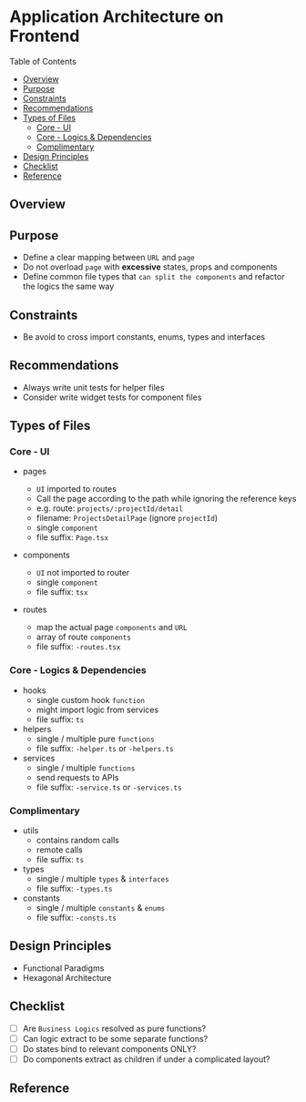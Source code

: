 # Application Architecture on Frontend <!-- omit in toc -->

Table of Contents

- [Overview](#overview)
- [Purpose](#purpose)
- [Constraints](#constraints)
- [Recommendations](#recommendations)
- [Types of Files](#types-of-files)
  - [Core - UI](#core---ui)
  - [Core - Logics \& Dependencies](#core---logics--dependencies)
  - [Complimentary](#complimentary)
- [Design Principles](#design-principles)
- [Checklist](#checklist)
- [Reference](#reference)

## Overview

## Purpose

- Define a clear mapping between `URL` and `page`
- Do not overload `page` with **excessive** states, props and components
- Define common file types that `can split the components` and refactor the logics the same way

## Constraints

- Be avoid to cross import constants, enums, types and interfaces

## Recommendations

- Always write unit tests for helper files
- Consider write widget tests for component files

## Types of Files

### Core - UI

- pages
  - `UI` imported to routes
  - Call the page according to the path while ignoring the reference keys
  - e.g. route: `projects/:projectId/detail`
  - filename: `ProjectsDetailPage` (ignore `projectId`)
  - single `component`
  - file suffix: `Page.tsx`

- components
  - `UI` not imported to router
  - single `component`
  - file suffix: `tsx`

- routes
  - map the actual page `components` and `URL`
  - array of route `components`
  - file suffix: `-routes.tsx`

### Core - Logics & Dependencies

- hooks
  - single custom hook `function`
  - might import logic from services
  - file suffix: `ts`
- helpers
  - single / multiple pure `functions`
  - file suffix: `-helper.ts` or `-helpers.ts`
- services
  - single / multiple `functions`
  - send requests to APIs
  - file suffix: `-service.ts` or `-services.ts`

### Complimentary

- utils
  - contains random calls
  - remote calls
  - file suffix: `ts`
- types
  - single / multiple `types` & `interfaces`
  - file suffix: `-types.ts`
- constants
  - single / multiple `constants` & `enums`
  - file suffix: `-consts.ts`

<!-- ## When to have a new -->

## Design Principles

- Functional Paradigms
- Hexagonal Architecture

## Checklist

- [ ] Are `Business Logics` resolved as pure functions?
- [ ] Can logic extract to be some separate functions?
- [ ] Do states bind to relevant components ONLY?
- [ ] Do components extract as children if under a complicated layout?

## Reference
